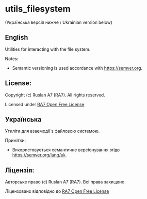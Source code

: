 # utils_filesystem
(Українська версія нижче / Ukrainian version below)

## English
Utilities for interacting with the file system.

Notes:
- Semantic versioning is used accordance with https://semver.org.

## License:

Copyright (c) Ruslan A7 (RA7). All rights reserved.

Licensed under [RA7 Open Free License](https://ra7.iuid.cc/license)

## Українська
Утиліти для взаємодії з файловою системою.

Примітки:
- Використовується семантичне версіонування згідо https://semver.org/lang/uk.

## Ліцензія:

Авторське право (с) Ruslan A7 (RA7). Всі права захищено.

Ліцензовано відповідно до [RA7 Open Free License](https://ra7.iuid.cc/license)
